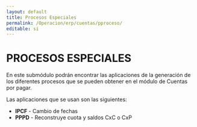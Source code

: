 ```yaml
---
layout: default
title: Procesos Especiales
permalink: /Operacion/erp/cuentas/pproceso/
editable: si
---
```


# PROCESOS ESPECIALES  

En este submódulo podrán encontrar las aplicaciones de la generación de los diferentes procesos que se pueden obtener en el módulo de Cuentas por pagar.  

Las aplicaciones que se usan son las siguientes:  

* **IPCF**  - Cambio de fechas  
* **PPPD**  - Reconstruye cuota y saldos CxC o CxP

